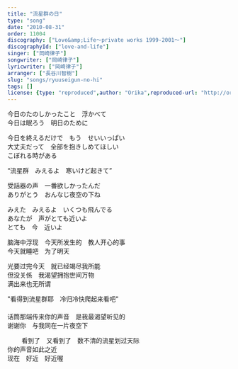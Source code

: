 ```yaml
---
title: "流星群の日"
type: "song"
date: "2010-08-31"
order: 11004
discography: ["Love&amp;Life〜private works 1999-2001〜"]
discographyId: ["love-and-life"]
singer: ["岡崎律子"]
songwriter: ["岡崎律子"]
lyricwriter: ["岡崎律子"]
arranger: ["長谷川智樹"]
slug: "songs/ryuuseigun-no-hi"
tags: []
license: {type: "reproduced",author: "Orika",reproduced-url: "http://orikamushi.myweb.hinet.net/",reproduced-website: "織歌蟲網站"}
---
```


今日のたのしかったこと　浮かべて   
今日は眠ろう　明日のために   
  
今日を終えるだけで　もう　せいいっぱい   
大丈夫だって　全部を抱きしめてほしい   
こぼれる時がある   
  
“流星群　みえるよ　寒いけど起きて”   
  
受話器の声　一番欲しかったんだ   
ありがとう　おんなじ夜空の下ね　   
  
みえた　みえるよ　いくつも飛んでる   
あなたが　声がとても近いよ   
とても　今　近いよ  
  
  <!-- 翻译 -->

脑海中浮现　今天所发生的　教人开心的事   
今天就睡吧　为了明天   
  
光要过完今天　就已经竭尽我所能   
但没关係　我渴望拥抱世间万物   
满出来也无所谓   
  
"看得到流星群耶　冷归冷快爬起来看吧"   
　　　　　　   
话筒那端传来你的声音　是我最渴望听见的   
谢谢你　与我同在一片夜空下   
  
　　 看到了　又看到了　数不清的流星划过天际   
你的声音如此之近   
现在　好近　好近喔
